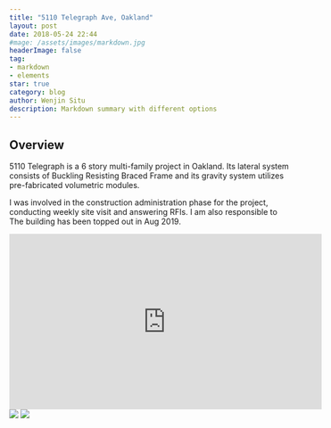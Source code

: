 ```yaml
---
title: "5110 Telegraph Ave, Oakland"
layout: post
date: 2018-05-24 22:44
#mage: /assets/images/markdown.jpg
headerImage: false
tag:
- markdown
- elements
star: true
category: blog
author: Wenjin Situ
description: Markdown summary with different options
---
```


## Overview
<p>5110 Telegraph is a 6 story multi-family project in Oakland. Its lateral system consists of Buckling Resisting Braced Frame and its gravity system utilizes pre-fabricated volumetric modules. </p>

<p>I was involved in the construction administration phase for the project, conducting weekly site visit and answering RFIs. I am also responsible to  The building has been topped out in Aug 2019. </p>

<iframe width="560" height="315" src="https://www.youtube.com/embed/aN_l4VfM4WE" frameborder="0" allow="accelerometer; autoplay; encrypted-media; gyroscope; picture-in-picture" allowfullscreen></iframe>

<img class="image" src="{{ site.url }}/{{ site.T2ProjectPicture }}">
<img class="image" src="{{ site.url }}/{{ site.FactoryPicture }}">
